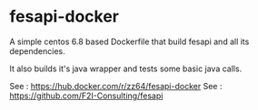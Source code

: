 # fesapi-docker

A simple centos 6.8 based Dockerfile that build fesapi and all its dependencies.

It also builds it's java wrapper and tests some basic java calls.

See : https://hub.docker.com/r/zz64/fesapi-docker
See : https://github.com/F2I-Consulting/fesapi

